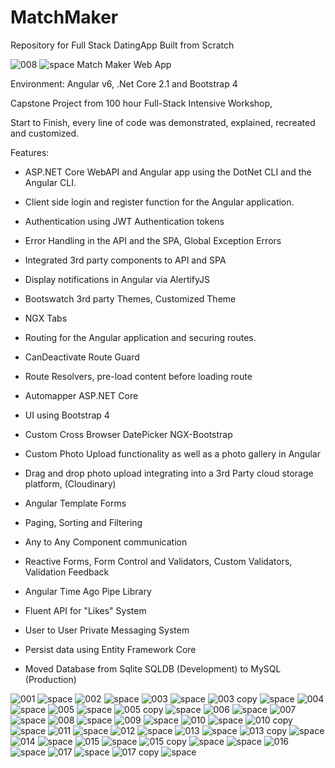 # MatchMaker
Repository for Full Stack DatingApp Built from Scratch

![008](https://user-images.githubusercontent.com/43225545/48386237-1ff66080-e6a6-11e8-9849-afb2864f1c61.png)
![space](https://user-images.githubusercontent.com/43225545/48386657-95166580-e6a7-11e8-9652-74401dac02f9.png)
Match Maker Web App

Environment:
Angular v6, .Net Core 2.1 and Bootstrap 4

Capstone Project from 100 hour Full-Stack Intensive Workshop, 

Start to Finish, every line of code was demonstrated, explained, recreated and customized.


Features:

* ASP.NET Core WebAPI and Angular app using the DotNet CLI and the Angular CLI.

* Client side login and register function for the Angular application.

* Authentication using JWT Authentication tokens

* Error Handling in the API and the SPA, Global Exception Errors

* Integrated 3rd party components to API and SPA

* Display notifications in Angular via AlertifyJS

* Bootswatch 3rd party Themes, Customized Theme

* NGX Tabs

* Routing for the Angular application and securing routes.

* CanDeactivate Route Guard

* Route Resolvers, pre-load content before loading route

* Automapper ASP.NET Core

* UI using Bootstrap 4

* Custom Cross Browser DatePicker NGX-Bootstrap

* Custom Photo Upload functionality as well as a photo gallery in Angular

* Drag and drop photo upload integrating into a 3rd Party cloud storage platform, (Cloudinary)

* Angular Template Forms 

* Paging, Sorting and Filtering

* Any to Any Component communication

* Reactive Forms, Form Control and Validators, Custom Validators, Validation Feedback

* Angular Time Ago Pipe Library

* Fluent API for "Likes" System

* User to User Private Messaging System

* Persist data using Entity Framework Core

* Moved Database from Sqlite SQLDB (Development) to MySQL (Production)

![001](https://user-images.githubusercontent.com/43225545/48386167-f0475880-e6a5-11e8-9839-fb74c4a57961.png)
![space](https://user-images.githubusercontent.com/43225545/48386657-95166580-e6a7-11e8-9652-74401dac02f9.png)
![002](https://user-images.githubusercontent.com/43225545/48386180-fe957480-e6a5-11e8-8f21-eae63e83b054.png)
![space](https://user-images.githubusercontent.com/43225545/48386657-95166580-e6a7-11e8-9652-74401dac02f9.png)
![003](https://user-images.githubusercontent.com/43225545/48386210-110fae00-e6a6-11e8-82e5-ff91ff852076.png)
![space](https://user-images.githubusercontent.com/43225545/48386657-95166580-e6a7-11e8-9652-74401dac02f9.png)
![003 copy](https://user-images.githubusercontent.com/43225545/48386213-12d97180-e6a6-11e8-9ab3-d1ffd9b276b7.png)
![space](https://user-images.githubusercontent.com/43225545/48386657-95166580-e6a7-11e8-9652-74401dac02f9.png)
![004](https://user-images.githubusercontent.com/43225545/48386217-15d46200-e6a6-11e8-944f-9add0e9dd403.png)
![space](https://user-images.githubusercontent.com/43225545/48386657-95166580-e6a7-11e8-9652-74401dac02f9.png)
![005](https://user-images.githubusercontent.com/43225545/48386224-179e2580-e6a6-11e8-9046-9b332dfb0008.png)
![space](https://user-images.githubusercontent.com/43225545/48386657-95166580-e6a7-11e8-9652-74401dac02f9.png)
![005 copy](https://user-images.githubusercontent.com/43225545/48386226-18cf5280-e6a6-11e8-8801-4c3479ff00da.png)
![space](https://user-images.githubusercontent.com/43225545/48386657-95166580-e6a7-11e8-9652-74401dac02f9.png)
![006](https://user-images.githubusercontent.com/43225545/48386231-1bca4300-e6a6-11e8-914e-03d36734d7bc.png)
![space](https://user-images.githubusercontent.com/43225545/48386657-95166580-e6a7-11e8-9652-74401dac02f9.png)
![007](https://user-images.githubusercontent.com/43225545/48386235-1ec53380-e6a6-11e8-8293-eef62fb02f21.png)
![space](https://user-images.githubusercontent.com/43225545/48386657-95166580-e6a7-11e8-9652-74401dac02f9.png)
![008](https://user-images.githubusercontent.com/43225545/48386237-1ff66080-e6a6-11e8-9849-afb2864f1c61.png)
![space](https://user-images.githubusercontent.com/43225545/48386657-95166580-e6a7-11e8-9652-74401dac02f9.png)
![009](https://user-images.githubusercontent.com/43225545/48386241-21278d80-e6a6-11e8-95bd-eeb724ad9d7c.png)
![space](https://user-images.githubusercontent.com/43225545/48386657-95166580-e6a7-11e8-9652-74401dac02f9.png)
![010](https://user-images.githubusercontent.com/43225545/48386244-2389e780-e6a6-11e8-891f-f1177368591c.png)
![space](https://user-images.githubusercontent.com/43225545/48386657-95166580-e6a7-11e8-9652-74401dac02f9.png)
![010 copy](https://user-images.githubusercontent.com/43225545/48386250-2553ab00-e6a6-11e8-8b66-cc1e61ec762e.png)
![space](https://user-images.githubusercontent.com/43225545/48386657-95166580-e6a7-11e8-9652-74401dac02f9.png)
![011](https://user-images.githubusercontent.com/43225545/48386255-27b60500-e6a6-11e8-9a03-433879f63c17.png)
![space](https://user-images.githubusercontent.com/43225545/48386657-95166580-e6a7-11e8-9652-74401dac02f9.png)
![012](https://user-images.githubusercontent.com/43225545/48386259-2a185f00-e6a6-11e8-8df9-970e6204f9dc.png)
![space](https://user-images.githubusercontent.com/43225545/48386657-95166580-e6a7-11e8-9652-74401dac02f9.png)
![013](https://user-images.githubusercontent.com/43225545/48386260-2c7ab900-e6a6-11e8-98fd-c06b4c453c8c.png)
![space](https://user-images.githubusercontent.com/43225545/48386657-95166580-e6a7-11e8-9652-74401dac02f9.png)
![013 copy](https://user-images.githubusercontent.com/43225545/48386265-2edd1300-e6a6-11e8-969d-8067b12cf785.png)
![space](https://user-images.githubusercontent.com/43225545/48386657-95166580-e6a7-11e8-9652-74401dac02f9.png)
![014](https://user-images.githubusercontent.com/43225545/48386267-313f6d00-e6a6-11e8-888a-d4fbd40e57ae.png)
![space](https://user-images.githubusercontent.com/43225545/48386657-95166580-e6a7-11e8-9652-74401dac02f9.png)
![015](https://user-images.githubusercontent.com/43225545/48386271-343a5d80-e6a6-11e8-9f09-d14f2576f63c.png)
![space](https://user-images.githubusercontent.com/43225545/48386657-95166580-e6a7-11e8-9652-74401dac02f9.png)
![015 copy](https://user-images.githubusercontent.com/43225545/48386274-36042100-e6a6-11e8-8cd5-768f5bb37db6.png)
![space](https://user-images.githubusercontent.com/43225545/48386657-95166580-e6a7-11e8-9652-74401dac02f9.png)
![space](https://user-images.githubusercontent.com/43225545/48386657-95166580-e6a7-11e8-9652-74401dac02f9.png)
![016](https://user-images.githubusercontent.com/43225545/48386276-38667b00-e6a6-11e8-842a-5dbcbdf715c7.png)
![space](https://user-images.githubusercontent.com/43225545/48386657-95166580-e6a7-11e8-9652-74401dac02f9.png)
![017](https://user-images.githubusercontent.com/43225545/48386279-3ac8d500-e6a6-11e8-9104-6df4afa7b176.png)
![space](https://user-images.githubusercontent.com/43225545/48386657-95166580-e6a7-11e8-9652-74401dac02f9.png)
![017 copy](https://user-images.githubusercontent.com/43225545/48386281-3d2b2f00-e6a6-11e8-8e87-ce5ae9bb499a.png)
![space](https://user-images.githubusercontent.com/43225545/48386657-95166580-e6a7-11e8-9652-74401dac02f9.png)
